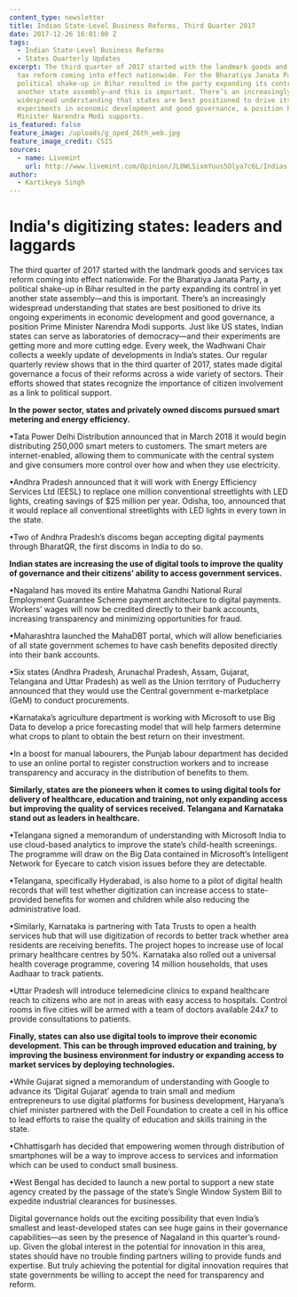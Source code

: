 ```yaml
---
content_type: newsletter
title: Indian State-Level Business Reforms, Third Quarter 2017
date: 2017-12-26 16:01:00 Z
tags:
  - Indian State-Level Business Reforms
  - States Quarterly Updates
excerpt: The third quarter of 2017 started with the landmark goods and services
  tax reform coming into effect nationwide. For the Bharatiya Janata Party, a
  political shake-up in Bihar resulted in the party expanding its control in yet
  another state assembly—and this is important. There’s an increasingly
  widespread understanding that states are best positioned to drive its ongoing
  experiments in economic development and good governance, a position Prime
  Minister Narendra Modi supports.
is_featured: false
feature_image: /uploads/g_oped_26th_web.jpg
feature_image_credit: CSIS
sources:
  - name: Livemint
    url: http://www.livemint.com/Opinion/JL0WLSixmYuus5Olya7c6L/Indias-digitizing-states-leaders-and-laggards.html
author:
  - Kartikeya Singh
---
```


# **India's digitizing states: leaders and laggards**

The third quarter of 2017 started with the landmark goods and services tax reform coming into effect nationwide. For the Bharatiya Janata Party, a political shake-up in Bihar resulted in the party expanding its control in yet another state assembly—and this is important. There’s an increasingly widespread understanding that states are best positioned to drive its ongoing experiments in economic development and good governance, a position Prime Minister Narendra Modi supports. Just like US states, Indian states can serve as laboratories of democracy—and their experiments are getting more and more cutting edge. Every week, the Wadhwani Chair collects a weekly update of developments in India’s states. Our regular quarterly review shows that in the third quarter of 2017, states made digital governance a focus of their reforms across a wide variety of sectors. Their efforts showed that states recognize the importance of citizen involvement as a link to political support.

**In the power sector, states and privately owned discoms pursued smart metering and energy efficiency.**

•Tata Power Delhi Distribution announced that in March 2018 it would begin distributing 250,000 smart meters to customers. The smart meters are internet-enabled, allowing them to communicate with the central system and give consumers more control over how and when they use electricity.

•Andhra Pradesh announced that it will work with Energy Efficiency Services Ltd (EESL) to replace one million conventional streetlights with LED lights, creating savings of $25 million per year. Odisha, too, announced that it would replace all conventional streetlights with LED lights in every town in the state.

•Two of Andhra Pradesh’s discoms began accepting digital payments through BharatQR, the first discoms in India to do so.

**Indian states are increasing the use of digital tools to improve the quality of governance and their citizens’ ability to access government services.**

•Nagaland has moved its entire Mahatma Gandhi National Rural Employment Guarantee Scheme payment architecture to digital payments. Workers’ wages will now be credited directly to their bank accounts, increasing transparency and minimizing opportunities for fraud.

•Maharashtra launched the MahaDBT portal, which will allow beneficiaries of all state government schemes to have cash benefits deposited directly into their bank accounts.

•Six states (Andhra Pradesh, Arunachal Pradesh, Assam, Gujarat, Telangana and Uttar Pradesh) as well as the Union territory of Puducherry announced that they would use the Central government e-marketplace (GeM) to conduct procurements.

•Karnataka’s agriculture department is working with Microsoft to use Big Data to develop a price forecasting model that will help farmers determine what crops to plant to obtain the best return on their investment.

•In a boost for manual labourers, the Punjab labour department has decided to use an online portal to register construction workers and to increase transparency and accuracy in the distribution of benefits to them.

**Similarly, states are the pioneers when it comes to using digital tools for delivery of healthcare, education and training, not only expanding access but improving the quality of services received. Telangana and Karnataka stand out as leaders in healthcare.**

•Telangana signed a memorandum of understanding with Microsoft India to use cloud-based analytics to improve the state’s child-health screenings. The programme will draw on the Big Data contained in Microsoft’s Intelligent Network for Eyecare to catch vision issues before they are detectable.

•Telangana, specifically Hyderabad, is also home to a pilot of digital health records that will test whether digitization can increase access to state-provided benefits for women and children while also reducing the administrative load.

•Similarly, Karnataka is partnering with Tata Trusts to open a health services hub that will use digitization of records to better track whether area residents are receiving benefits. The project hopes to increase use of local primary healthcare centres by 50%. Karnataka also rolled out a universal health coverage programme, covering 14 million households, that uses Aadhaar to track patients.

•Uttar Pradesh will introduce telemedicine clinics to expand healthcare reach to citizens who are not in areas with easy access to hospitals. Control rooms in five cities will be armed with a team of doctors available 24x7 to provide consultations to patients.

**Finally, states can also use digital tools to improve their economic development. This can be through improved education and training, by improving the business environment for industry or expanding access to market services by deploying technologies.**

•While Gujarat signed a memorandum of understanding with Google to advance its ‘Digital Gujarat’ agenda to train small and medium entrepreneurs to use digital platforms for business development, Haryana’s chief minister partnered with the Dell Foundation to create a cell in his office to lead efforts to raise the quality of education and skills training in the state.

•Chhattisgarh has decided that empowering women through distribution of smartphones will be a way to improve access to services and information which can be used to conduct small business.

•West Bengal has decided to launch a new portal to support a new state agency created by the passage of the state’s Single Window System Bill to expedite industrial clearances for businesses.

Digital governance holds out the exciting possibility that even India’s smallest and least-developed states can see huge gains in their governance capabilities—as seen by the presence of Nagaland in this quarter’s round-up. Given the global interest in the potential for innovation in this area, states should have no trouble finding partners willing to provide funds and expertise. But truly achieving the potential for digital innovation requires that state governments be willing to accept the need for transparency and reform.
